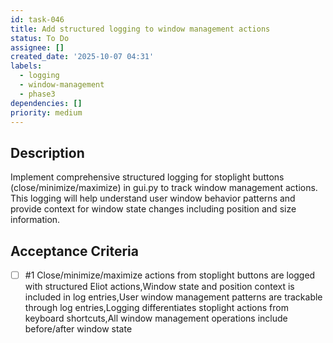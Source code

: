 ```yaml
---
id: task-046
title: Add structured logging to window management actions
status: To Do
assignee: []
created_date: '2025-10-07 04:31'
labels:
  - logging
  - window-management
  - phase3
dependencies: []
priority: medium
---
```


## Description

Implement comprehensive structured logging for stoplight buttons (close/minimize/maximize) in gui.py to track window management actions. This logging will help understand user window behavior patterns and provide context for window state changes including position and size information.

## Acceptance Criteria
<!-- AC:BEGIN -->
- [ ] #1 Close/minimize/maximize actions from stoplight buttons are logged with structured Eliot actions,Window state and position context is included in log entries,User window management patterns are trackable through log entries,Logging differentiates stoplight actions from keyboard shortcuts,All window management operations include before/after window state
<!-- AC:END -->
